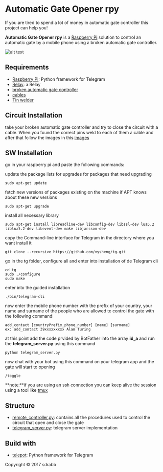 # Automatic Gate Opener rpy

If you are tired to spend a lot of money in automatic gate controller this project can help you!

**Automatic Gate Opener rpy** is a [Raspberry Pi](https://www.raspberrypi.org/) solution to control an automatic gate by a mobile phone using a broken automatic gate controller.

![alt text](https://github.com/sdrabb/automatic-gate-opener-rpy/blob/master/img/circuit.JPG)

## Requirements
* [Raspberry PI](https://www.raspberrypi.org/): Python framework for Telegram 
* [Relay](https://www.amazon.com/SainSmart-101-70-101-4-Channel-Relay-Module/dp/B0057OC5O8): a Relay
* [broken automatic gate controller]()
* [cables]()
* [Tin welder](https://www.google.it/search?q=welding+machine+electronic&source=lnms&tbm=isch&sa=X&ved=0ahUKEwikmb2M4fTUAhUhIcAKHQDrC-sQ_AUIBigB&biw=1855&bih=966#tbm=isch&q=Tin+welder)

## Circuit Installation

take your broken automatic gate controller and try to close the circuit with a cable. When you found the correct pins weld to each of them a cable and after that follow the images in this [images]()


## SW Installation

go in your raspberry pi and paste the following commands: 

update the package lists for upgrades for packages that need upgrading

```
sudo apt-get update
```
fetch new versions of packages existing on the machine if APT knows about these new versions

```
sudo apt-get upgrade
```
install all necessary library

```
sudo apt-get install libreadline-dev libconfig-dev libssl-dev lua5.2 liblua5.2-dev libevent-dev make libjansson-dev
```

copy the Command-line interface for Telegram in the directory where you want install it

```
git clone --recursive https://github.com/vysheng/tg.git 
```

go in the tg folder, configure all and enter into installation of de Telegram cli

```
cd tg
sudo ./configure
sudo make
```
enter into the guided installation

```
./bin/telegram-cli
```

now enter the mobile phone number with the prefix of your country, your name and surname of the people who are allowed to control the gate with the following command

```
add_contact [countryPrefix_phone_number] [name] [surname]
ex: add_contact 39xxxxxxxxx Alan Turing
```	
at this point add the code prvided by BotFather into the array **id_a** and run the **telegram_server.py** using this command
 ```
python telegram_server.py
```	
now chat with your bot using this command on your telegram app and  the gate will start to opening
 ```
/toggle
```

**note:**if you are using an ssh connection you can keep alive the session using a tool like [tmux](https://github.com/tmux/tmux/wiki)

## Structure
* [remote_controller.py](https://github.com/sdrabb/automatic-gate-opener-rpy/blob/master/remote_controller.py): contains all the procedures used to control the circuit that open and close the gate
* [telegram_server.py](https://github.com/sdrabb/automatic-gate-opener-rpy/blob/master/telegram_server.py): telegram server implementation

## Build with
* [telepot](https://github.com/nickoala/telepot/): Python framework for Telegram 





Copyright © 2017 sdrabb
